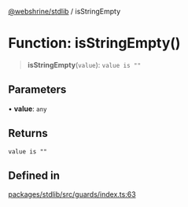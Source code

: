 [@webshrine/stdlib](../globals.md) / isStringEmpty

# Function: isStringEmpty()

> **isStringEmpty**(`value`): `value is ""`

## Parameters

• **value**: `any`

## Returns

`value is ""`

## Defined in

[packages/stdlib/src/guards/index.ts:63](https://github.com/webshrine/webshrine/blob/8cedc3f2efca3108f17475a5ce8404715d0d24a5/packages/stdlib/src/guards/index.ts#L63)
